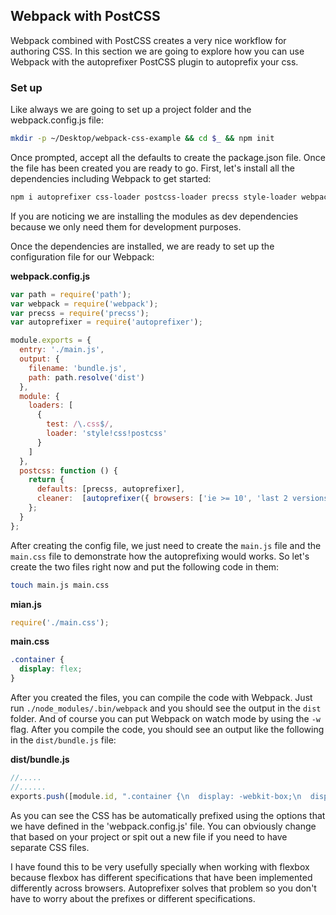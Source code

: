 ## Webpack with PostCSS

Webpack combined with PostCSS creates a very nice workflow for authoring CSS. In this section we are going to explore how you can use Webpack with the autoprefixer PostCSS plugin to autoprefix your css.

### Set up

Like always we are going to set up a project folder and the webpack.config.js file:

```bash
mkdir -p ~/Desktop/webpack-css-example && cd $_ && npm init
```

Once prompted, accept all the defaults to create the package.json file. Once the file has been created you are ready to go. First, let's install all the dependencies including Webpack to get started:

```bash
npm i autoprefixer css-loader postcss-loader precss style-loader webpack -D
```

If you are noticing we are installing the modules as dev dependencies because we only need them for development purposes.

Once the dependencies are installed, we are ready to set up the configuration file for our Webpack:

**webpack.config.js**

```javascript
var path = require('path');
var webpack = require('webpack');
var precss = require('precss');
var autoprefixer = require('autoprefixer');

module.exports = {
  entry: './main.js',
  output: {
    filename: 'bundle.js',
    path: path.resolve('dist')
  },
  module: {
    loaders: [
      {
        test: /\.css$/,
        loader: 'style!css!postcss'
      }
    ]
  },
  postcss: function () {
    return {
      defaults: [precss, autoprefixer],
      cleaner:  [autoprefixer({ browsers: ['ie >= 10', 'last 2 versions'] })]
    };
  }
};
```

After creating the config file, we just need to create the `main.js` file and the `main.css` file to demonstrate how the autoprefixing would works. So let's create the two files right now and put the following code in them:


```bash
touch main.js main.css
```

**mian.js**

```javascript
require('./main.css');
```

**main.css**

```css
.container {
  display: flex;
}
```

After you created the files, you can compile the code with Webpack. Just run `./node_modules/.bin/webpack` and you should see the output in the `dist` folder. And of course you can put Webpack on watch mode by using the `-w` flag. After you compile the code, you should see an output like the following in the `dist/bundle.js` file:

**dist/bundle.js**

```javascript
//.....
//......
exports.push([module.id, ".container {\n  display: -webkit-box;\n  display: -ms-flexbox;\n  display: flex;\n}\n", ""]);
```

As you can see the CSS has be automatically prefixed using the options that we have defined in the 'webpack.config.js' file. You can obviously change that based on your project or spit out a new file if you need to have separate CSS files.

I have found this to be very usefully specially when working with flexbox because flexbox has different specifications that have been implemented differently across browsers. Autoprefixer solves that problem so you don't have to worry about the prefixes or different specifications.



